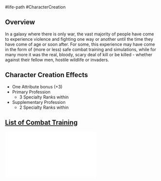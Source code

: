 #life-path #CharacterCreation 
## Overview
In a galaxy where there is only war, the vast majority of people have come to experience violence and fighting one way or another until the time they have come of age or soon after. For some, this experience may have come in the form of (more or less) safe combat training and simulations, while for many more it was the real, bloody, scary deal of kill or be killed - whether against their fellow men, hostile wildlife or invaders.

## Character Creation Effects
* One Attribute bonus (+3)
* Primary Profession
    * 3 Specialty Ranks within
* Supplementary Profession
    * 2 Specialty Ranks within 

## [List of Combat Training](</LifePath/CombatTraining/List of Combat Trainings.md>)
![](</LifePath/CombatTraining/List%20of%20Combat%20Trainings.md>)
